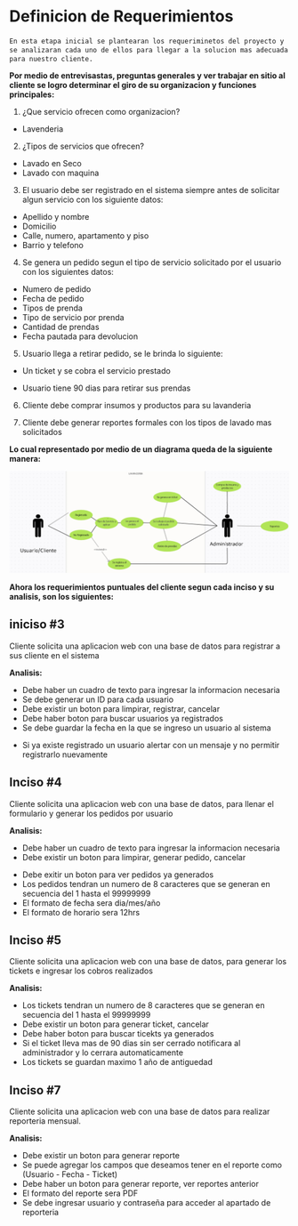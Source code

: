 # Definicion de Requerimientos

```
En esta etapa inicial se plantearan los requeriminetos del proyecto y se analizaran cada uno de ellos para llegar a la solucion mas adecuada para nuestro cliente.
```

**Por medio de entrevisastas, preguntas generales y ver trabajar en sitio al cliente se logro determinar el giro de su organizacion y funciones principales:**

1. ¿Que servicio ofrecen como organizacion?

- Lavenderia

2. ¿Tipos de servicios que ofrecen?

- Lavado en Seco
- Lavado con maquina

3. El usuario debe ser registrado en el sistema siempre antes de solicitar algun servicio con los siguiente datos:

- Apellido y nombre
- Domicilio
- Calle, numero, apartamento y piso
- Barrio y telefono

4. Se genera un pedido segun el tipo de servicio solicitado por el usuario con los siguientes datos:

- Numero de pedido
- Fecha de pedido
- Tipos de prenda
- Tipo de servicio por prenda
- Cantidad de prendas
- Fecha pautada para devolucion

5. Usuario llega a retirar pedido, se le brinda lo siguiente:

- Un ticket y se cobra el servicio prestado

* Usuario tiene 90 dias para retirar sus prendas

6. Cliente debe comprar insumos y productos para su lavanderia

7. Cliente debe generar reportes formales con los tipos de lavado mas solicitados

**Lo cual representado por medio de un diagrama queda de la siguiente manera:**

![caso](caso2.png)

**Ahora los requerimientos puntuales del cliente segun cada inciso y su analisis, son los siguientes:**

## iniciso #3

Cliente solicita una aplicacion web con una base de datos para registrar a sus cliente en el sistema

**Analisis:**

- Debe haber un cuadro de texto para ingresar la informacion necesaria
- Se debe generar un ID para cada usuario
- Debe existir un boton para limpirar, registrar, cancelar
- Debe haber boton para buscar usuarios ya registrados
- Se debe guardar la fecha en la que se ingreso un usuario al sistema

* Si ya existe registrado un usuario alertar con un mensaje y no permitir registrarlo nuevamente

## Inciso #4

Cliente solicita una aplicacion web con una base de datos, para llenar el formulario y generar los pedidos por usuario

**Analisis:**

- Debe haber un cuadro de texto para ingresar la informacion necesaria
- Debe existir un boton para limpirar, generar pedido, cancelar

* Debe exitir un boton para ver pedidos ya generados
* Los pedidos tendran un numero de 8 caracteres que se generan en secuencia del 1 hasta el 99999999
* El formato de fecha sera dia/mes/año
* El formato de horario sera 12hrs

## Inciso #5

Cliente solicita una aplicacion web con una base de datos, para generar los tickets e ingresar los cobros realizados

**Analisis:**

- Los tickets tendran un numero de 8 caracteres que se generan en secuencia del 1 hasta el 99999999
- Debe existir un boton para generar ticket, cancelar
- Debe haber boton para buscar ticekts ya generados
- Si el ticket lleva mas de 90 dias sin ser cerrado notificara al administrador y lo cerrara automaticamente
- Los tickets se guardan maximo 1 año de antiguedad

## Inciso #7

Cliente solicita una aplicacion web con una base de datos para realizar reporteria mensual.

**Analisis:**

- Debe existir un boton para generar reporte
- Se puede agregar los campos que deseamos tener en el reporte como (Usuario - Fecha - Ticket)
- Debe haber un boton para generar reporte, ver reportes anterior
- El formato del reporte sera PDF
- Se debe ingresar usuario y contraseña para acceder al apartado de reporteria
